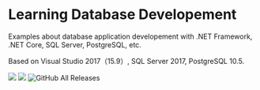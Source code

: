 # Learning Database Developement

Examples about database application developement with .NET Framework, .NET Core, SQL Server, PostgreSQL, etc.

Based on Visual Studio 2017（15.9）, SQL Server 2017, PostgreSQL 10.5.

![](https://img.shields.io/badge/DotNet-472-CBA06B)
![](https://img.shields.io/badge/CSharp-7-CBA06B)
![GitHub All Releases](https://img.shields.io/github/downloads/smartlinli/LearningDatabaseDevelopement/total?color=CD853F)




